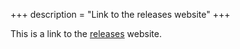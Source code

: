 +++
description = "Link to the releases website"
+++

This is a link to the [releases](https://releases.uwe.app) website.
